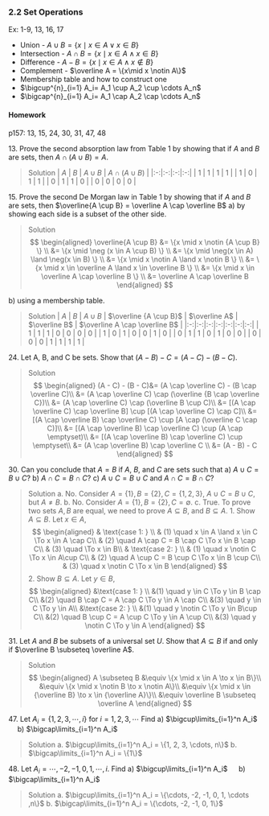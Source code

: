 ### 2.2 Set Operations
Ex: 1-9, 13, 16, 17

* Union - $A \cup B = \{x\mid x \in A \lor x \in B \}$
* Intersection - $A \cap B = \{x\mid x \in A \land x \in B \}$
* Difference - $A - B = \{x\mid x \in A \land x \notin B \}$
* Complement - $\overline A = \{x\mid x \notin A\}$
* Membership table and how to construct one
* $\bigcup^{n}_{i=1} A_i= A_1 \cup A_2 \cup \cdots A_n$
* $\bigcap^{n}_{i=1} A_i= A_1 \cap A_2 \cap \cdots A_n$

#### Homework
p157: 13, 15, 24, 30, 31, 47, 48

13\.  Prove the second absorption law from Table 1 by showing that if $A$ and $B$ are sets, then $A \cap (A \cup B) = A$.
>Solution
| $A$ | $B$ | $A \cup B$ | $A \cap (A \cup B)$ |
|:-:|:-:|:-:|:-:|
| 1 | 1 | 1 | 1 |
| 1 | 0 | 1 | 1 |
| 0 | 1 | 1 | 0 |
| 0 | 0 | 0 | 0 |

15\. Prove the second De Morgan law in Table 1 by showing that if $A$ and $B$ are sets, then $\overline{A \cup B} = \overline A \cap \overline B$
a) by showing each side is a subset of the other side.
>Solution
$$
\begin{aligned}
\overline{A \cup B} &= \{x \mid x \notin {A \cup B} \} \\
&= \{x \mid \neg (x \in A \cup B) \} \\
&= \{x \mid \neg(x \in A) \land \neg(x \in B) \} \\
&= \{x \mid x \notin A \land x \notin B \} \\
&= \{x \mid x \in \overline A \land x \in \overline B \} \\
&= \{x \mid x \in \overline A \cap \overline B \} \\
&= \overline A \cap \overline B
\end{aligned}
$$

b) using a membership table.
>Solution
| $A$ | $B$ | $A \cup B$ | $\overline {A \cup B}$ | $\overline A$ | $\overline B$ | $\overline A \cap \overline B$ |
|:-:|:-:|:-:|:-:|:-:|:-:|:-:|
| 1 | 1 | 1 | 0 | 0 | 0 | 0 |
| 1 | 0 | 1 | 0 | 0 | 1 | 0 |
| 0 | 1 | 1 | 0 | 1 | 0 | 0 |
| 0 | 0 | 0 | 1 | 1 | 1 | 1 |

24\. Let A, B, and C be sets. Show that $(A - B) - C = (A - C) - (B - C)$.
>Solution
$$
\begin{aligned}
(A - C) - (B - C)&= (A \cap \overline C) - (B \cap \overline C)\\
&= (A \cap \overline C) \cap (\overline {B \cap \overline C})\\
&= (A \cap \overline C) \cap (\overline B \cup C)\\
&= [(A \cap \overline C) \cap \overline B] \cup [(A \cap \overline C) \cap C]\\
&= [(A \cap \overline B) \cap \overline C) \cup [A \cap (\overline C \cap C)]\\
&= [(A \cap \overline B) \cap \overline C) \cup (A \cap \emptyset)\\
&= [(A \cap \overline B) \cap \overline C) \cup \emptyset\\
&= (A \cap \overline B) \cap \overline C \\
&= (A - B) - C
\end{aligned}
$$

30\. Can you conclude that $A = B$ if $A$, $B$, and $C$ are sets such that
a) $A \cup C = B \cup C$?
b) $A \cap C = B \cap C$?
c) $A \cup C = B \cup C$ and $A \cap C = B \cap C$?
>Solution
a. No. Consider $A = \{1\}, B = \{2\}, C = \{1, 2, 3\}$, $A \cup C = B \cup C$, but $A \ne B$.
b. No. Consider $A = \{1\}, B = \{2\}, C = \emptyset$.
c. True. To prove two sets $A, B$ are equal, we need to prove $A \subseteq B$, and $B \subseteq A$.
1\. Show $A \subseteq B$. Let $x \in A$,
$$
\begin{aligned}
& \text{case 1: } \\
& (1) \quad x \in A \land x \in C \To x \in A \cap C\\
& (2) \quad A \cap C = B \cap C \To x \in B \cap C\\
& (3) \quad \To x \in B\\
& \text{case 2: } \\
& (1) \quad x \notin C \To x \in A\cup C\\
& (2) \quad A \cup C = B \cup C \To x \in B \cup C\\
& (3) \quad x \notin C \To x \in B
\end{aligned}
$$
2\. Show $B \subseteq A$. Let $y \in B$,
$$
\begin{aligned}
&\text{case 1: } \\
&(1) \quad y \in C \To y \in B \cap C\\
&(2) \quad B \cap C = A \cap C \To y \in A \cap C\\
&(3) \quad y \in C \To y \in A\\
&\text{case 2: } \\
&(1) \quad y \notin C \To y \in B\cup C\\
&(2) \quad B \cup C = A \cup C \To y \in A \cup C\\
&(3) \quad y \notin C \To y \in A
\end{aligned}
$$

31\. Let $A$ and $B$ be subsets of a universal set $U$. Show that $A \subseteq B$ if and only if $\overline B \subseteq \overline A$.
>Solution
$$
\begin{aligned}
A \subseteq B &\equiv \{x \mid x \in A \to x \in B\}\\
&\equiv \{x \mid x \notin B \to x \notin A\}\\
&\equiv \{x \mid x \in {\overline B} \to x \in {\overline A}\}\\
&\equiv \overline B \subseteq \overline A
\end{aligned}
$$

47\. Let $A_i = \{1, 2, 3, \cdots,i\}$ for $i = 1, 2, 3, \cdots$ Find
a) $\bigcup\limits_{i=1}^n A_i$ &emsp; b) $\bigcap\limits_{i=1}^n A_i$
>Solution
a. $\bigcup\limits_{i=1}^n A_i = \{1, 2, 3, \cdots, n\}$
b. $\bigcap\limits_{i=1}^n A_i = \{1\}$

48\.  Let $A_i = {\cdots, -2, -1, 0, 1, \cdots ,i}$. Find
a) $\bigcup\limits_{i=1}^n A_i$ &emsp; b) $\bigcap\limits_{i=1}^n A_i$
>Solution
a. $\bigcup\limits_{i=1}^n A_i = \{\cdots, -2, -1, 0, 1, \cdots ,n\}$
b. $\bigcap\limits_{i=1}^n A_i = \{\cdots, -2, -1, 0, 1\}$
